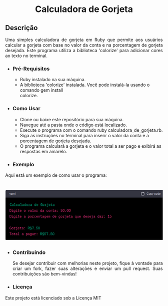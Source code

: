 <h1 align="center">Calculadora de Gorjeta</h1>

## Descrição 
<p align="justify">Uma simples calculadora de gorjeta em Ruby que permite aos usuários calcular a gorjeta com base no valor da conta e na porcentagem de gorjeta desejada. Este programa utiliza a biblioteca 'colorize' para adicionar cores ao texto no terminal.</p>

* ### Pré-Requisitos
 
  - Ruby instalado na sua máquina.
  - A biblioteca 'colorize' instalada. Você pode instalá-la usando o comando gem install       
    colorize.

* ### Como Usar
  
  - Clone ou baixe este repositório para sua máquina.
  - Navegue até a pasta onde o código está localizado.
  - Execute o programa com o comando ruby calculadora_de_gorjeta.rb.
  - Siga as instruções no terminal para inserir o valor da conta e a porcentagem de gorjeta 
    desejada.
  - O programa calculará a gorjeta e o valor total a ser pago e exibirá as respostas em 
    amarelo.

* ### Exemplo
Aqui está um exemplo de como usar o programa:
<h1 align="center">
  <img  src="./exemplo.png" />
</h1>

* ### Contribuindo
  <p align="justify">Se desejar contribuir com melhorias neste projeto, fique à vontade para criar um fork, fazer suas alterações e enviar um pull request. Suas contribuições são bem-vindas!</p>

* ### Licença
<p align="justify">Este projeto está licenciado sob a Licença MIT</p>

